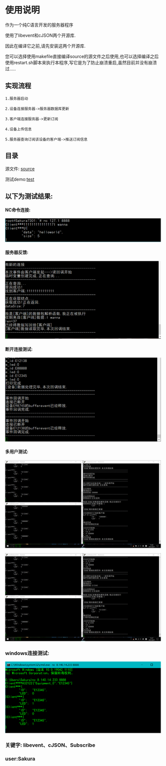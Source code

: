 # 使用说明

作为一个纯C语言开发的服务器程序

使用了libevent和cJSON两个开源库.

因此在编译它之前,请先安装这两个开源库.

您可以选择使用makefile直接编译source的源文件之后使用,也可以选择编译之后使用restart.sh脚本来执行本程序,写它是为了防止崩溃重启,虽然目前并没有崩溃过.....

## **实现流程**

    1.服务器启动
 
    2.设备连接服务器->服务器数据库更新
 
    3.客户端连接服务器->更新订阅
 
    4.设备上传信息
 
    5.服务器查询订阅该设备的客户端->推送订阅信息

## **目录**
源文件: [source](https://github.com/Sakura7301/IOT_Server/tree/master/source)

测试demo:[test](https://github.com/Sakura7301/IOT_Server/tree/master/test)

## 以下为测试结果:

#### NC命令连接:

 ![image](https://github.com/Sakura7301/IOT_Server/blob/master/image/1.png)
#### 服务器反馈:

![image](https://github.com/Sakura7301/IOT_Server/blob/master/image/2.png)

#### 断开连接测试:

![image](https://github.com/Sakura7301/IOT_Server/blob/master/image/bufferevent释放测试.png)

#### 多用户测试:

![image](https://github.com/Sakura7301/IOT_Server/blob/master/image/test_01.png)

![image](https://github.com/Sakura7301/IOT_Server/blob/master/image/test_02.png)

### windows连接测试:

![image](https://github.com/Sakura7301/IOT_Server/blob/master/image/windows平台测试.png)


### **关键字:** libevent、cJSON、Subscribe

### user:Sakura
